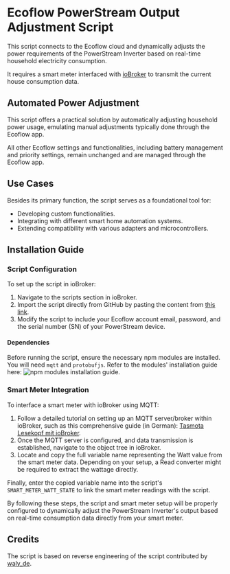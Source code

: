# Ecoflow PowerStream Output Adjustment Script
This script connects to the Ecoflow cloud and dynamically adjusts the power requirements of the PowerStream Inverter based on real-time household electricity consumption.

It requires a smart meter interfaced with [ioBroker](https://www.iobroker.net/) to transmit the current house consumption data.

## Automated Power Adjustment
This script offers a practical solution by automatically adjusting household power usage, emulating manual adjustments typically done through the Ecoflow app.

All other Ecoflow settings and functionalities, including battery management and priority settings, remain unchanged and are managed through the Ecoflow app.

## Use Cases
Besides its primary function, the script serves as a foundational tool for:
- Developing custom functionalities.
- Integrating with different smart home automation systems.
- Extending compatibility with various adapters and microcontrollers.

## Installation Guide

### Script Configuration
To set up the script in ioBroker:
1. Navigate to the scripts section in ioBroker.
2. Import the script directly from GitHub by pasting the content from [this link](https://raw.githubusercontent.com/cptmozz/iobroker-powerstream/main/powerstream-output-control.js).
3. Modify the script to include your Ecoflow account email, password, and the serial number (SN) of your PowerStream device.

#### Dependencies
Before running the script, ensure the necessary npm modules are installed. You will need `mqtt` and `protobufjs`. Refer to the modules' installation guide here:
![npm modules installation guide](https://powerstream-connect.web.app/npm-modules.png).

### Smart Meter Integration
To interface a smart meter with ioBroker using MQTT:
1. Follow a detailed tutorial on setting up an MQTT server/broker within ioBroker, such as this comprehensive guide (in German): [Tasmota Lesekopf mit ioBroker](https://bayha-electronics.de/tutorials/tasmota-lesekopf-iobroker/).
2. Once the MQTT server is configured, and data transmission is established, navigate to the object tree in ioBroker.
3. Locate and copy the full variable name representing the Watt value from the smart meter data. Depending on your setup, a Read converter might be required to extract the wattage directly.

Finally, enter the copied variable name into the script's `SMART_METER_WATT_STATE` to link the smart meter readings with the script.

By following these steps, the script and smart meter setup will be properly configured to dynamically adjust the PowerStream Inverter's output based on real-time consumption data directly from your smart meter.


## Credits
The script is based on reverse engineering of the script contributed by [waly_de](https://forum.iobroker.net/user/waly_de).
